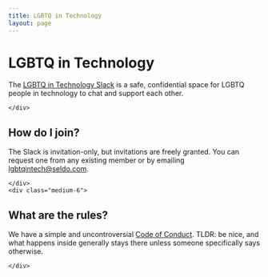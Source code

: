 ```yaml
---
title: LGBTQ in Technology
layout: page
---
```


<div class="row">
	<div class="small-12">

# LGBTQ in Technology

The [LGBTQ in Technology Slack](https://lgbt.slack.com) is a safe, confidential space for LGBTQ people in technology to chat and support each other.

	</div>
</div>

<div class="row">
	<div class="medium-6">

## How do I join?

The Slack is invitation-only, but invitations are freely granted. You can request one from any existing member or by emailing [lgbtqintech@seldo.com](mailto:lgbtqintech@seldo.com).

	</div>
	<div class="medium-6">

## What are the rules?

We have a simple and uncontroversial [Code of Conduct](/coc.html). TLDR: be nice, and what happens inside generally stays there unless someone specifically says otherwise.

	</div>
</div>